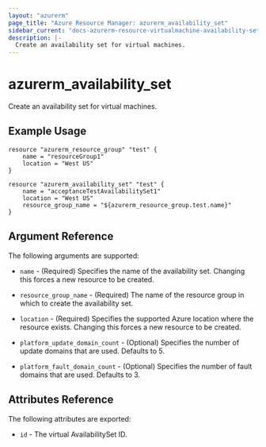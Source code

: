 ```yaml
---
layout: "azurerm"
page_title: "Azure Resource Manager: azurerm_availability_set"
sidebar_current: "docs-azurerm-resource-virtualmachine-availability-set"
description: |-
  Create an availability set for virtual machines.
---
```


# azurerm\_availability\_set

Create an availability set for virtual machines.

## Example Usage

```
resource "azurerm_resource_group" "test" {
    name = "resourceGroup1"
    location = "West US"
}

resource "azurerm_availability_set" "test" {
    name = "acceptanceTestAvailabilitySet1"
    location = "West US"
    resource_group_name = "${azurerm_resource_group.test.name}"
}
```

## Argument Reference

The following arguments are supported:

* `name` - (Required) Specifies the name of the availability set. Changing this forces a
    new resource to be created.

* `resource_group_name` - (Required) The name of the resource group in which to
    create the availability set.

* `location` - (Required) Specifies the supported Azure location where the resource exists. Changing this forces a new resource to be created.

* `platform_update_domain_count` - (Optional) Specifies the number of update domains that are used. Defaults to 5.

* `platform_fault_domain_count` - (Optional) Specifies the number of fault domains that are used. Defaults to 3.

## Attributes Reference

The following attributes are exported:

* `id` - The virtual AvailabilitySet ID.